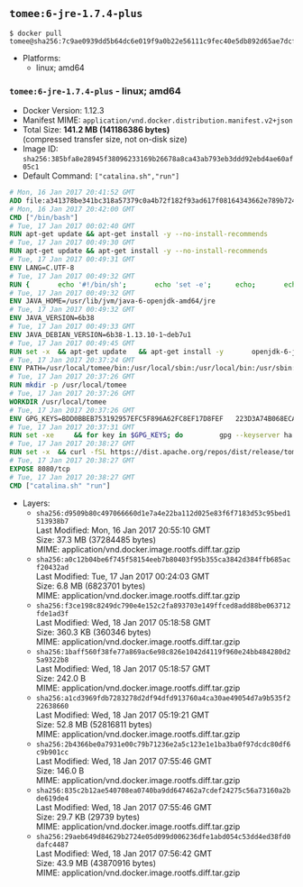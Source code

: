 ## `tomee:6-jre-1.7.4-plus`

```console
$ docker pull tomee@sha256:7c9ae0939dd5b64dc6e019f9a0b22e56111c9fec40e5db892d65ae7dcf08cace
```

-	Platforms:
	-	linux; amd64

### `tomee:6-jre-1.7.4-plus` - linux; amd64

-	Docker Version: 1.12.3
-	Manifest MIME: `application/vnd.docker.distribution.manifest.v2+json`
-	Total Size: **141.2 MB (141186386 bytes)**  
	(compressed transfer size, not on-disk size)
-	Image ID: `sha256:385bfa8e28945f38096233169b26678a8ca43ab793eb3ddd92ebd4ae60af05c1`
-	Default Command: `["catalina.sh","run"]`

```dockerfile
# Mon, 16 Jan 2017 20:41:52 GMT
ADD file:a341378be341bc318a57379c0a4b72f182f93ad617f08164343662e789b7244b in / 
# Mon, 16 Jan 2017 20:42:00 GMT
CMD ["/bin/bash"]
# Tue, 17 Jan 2017 00:02:40 GMT
RUN apt-get update && apt-get install -y --no-install-recommends 		ca-certificates 		curl 		wget 	&& rm -rf /var/lib/apt/lists/*
# Tue, 17 Jan 2017 00:49:30 GMT
RUN apt-get update && apt-get install -y --no-install-recommends 		bzip2 		unzip 		xz-utils 	&& rm -rf /var/lib/apt/lists/*
# Tue, 17 Jan 2017 00:49:31 GMT
ENV LANG=C.UTF-8
# Tue, 17 Jan 2017 00:49:32 GMT
RUN { 		echo '#!/bin/sh'; 		echo 'set -e'; 		echo; 		echo 'dirname "$(dirname "$(readlink -f "$(which javac || which java)")")"'; 	} > /usr/local/bin/docker-java-home 	&& chmod +x /usr/local/bin/docker-java-home
# Tue, 17 Jan 2017 00:49:32 GMT
ENV JAVA_HOME=/usr/lib/jvm/java-6-openjdk-amd64/jre
# Tue, 17 Jan 2017 00:49:32 GMT
ENV JAVA_VERSION=6b38
# Tue, 17 Jan 2017 00:49:33 GMT
ENV JAVA_DEBIAN_VERSION=6b38-1.13.10-1~deb7u1
# Tue, 17 Jan 2017 00:49:45 GMT
RUN set -x 	&& apt-get update 	&& apt-get install -y 		openjdk-6-jre-headless="$JAVA_DEBIAN_VERSION" 	&& rm -rf /var/lib/apt/lists/* 	&& [ "$JAVA_HOME" = "$(docker-java-home)" ]
# Tue, 17 Jan 2017 20:37:24 GMT
ENV PATH=/usr/local/tomee/bin:/usr/local/sbin:/usr/local/bin:/usr/sbin:/usr/bin:/sbin:/bin
# Tue, 17 Jan 2017 20:37:26 GMT
RUN mkdir -p /usr/local/tomee
# Tue, 17 Jan 2017 20:37:26 GMT
WORKDIR /usr/local/tomee
# Tue, 17 Jan 2017 20:37:26 GMT
ENV GPG_KEYS=BDD0BBEB753192957EFC5F896A62FC8EF17D8FEF 	223D3A74B068ECA354DC385CE126833F9CF64915 	7A2744A8A9AAF063C23EB7868EBE7DBE8D050EEF 	82D8419BA697F0E7FB85916EE91287822FDB81B1 	9056B710F1E332780DE7AF34CBAEBE39A46C4CA1 	A57DAF81C1B69921F4BA8723A8DE0A4DB863A7C1 	B7574789F5018690043E6DD9C212662E12F3E1DD 	B8B301E6105DF628076BD92C5483E55897ABD9B9 	DBCCD103B8B24F86FFAAB025C8BB472CD297D428 	F067B8140F5DD80E1D3B5D92318242FE9A0B1183 	FAA603D58B1BA4EDF65896D0ED340E0E6D545F97
# Tue, 17 Jan 2017 20:37:31 GMT
RUN set -xe 	&& for key in $GPG_KEYS; do 		gpg --keyserver ha.pool.sks-keyservers.net --recv-keys "$key"; 	done
# Tue, 17 Jan 2017 20:38:27 GMT
RUN set -x 	&& curl -fSL https://dist.apache.org/repos/dist/release/tomee/tomee-1.7.4/apache-tomee-1.7.4-plus.tar.gz.asc -o tomee.tar.gz.asc 	&& curl -fSL http://apache.rediris.es/tomee/tomee-1.7.4/apache-tomee-1.7.4-plus.tar.gz -o tomee.tar.gz 	&& gpg --batch --verify tomee.tar.gz.asc tomee.tar.gz 	&& tar -zxf tomee.tar.gz 	&& mv apache-tomee-plus-1.7.4/* /usr/local/tomee 	&& rm -Rf apache-tomee-plus-1.7.4 	&& rm bin/*.bat 	&& rm tomee.tar.gz*
# Tue, 17 Jan 2017 20:38:27 GMT
EXPOSE 8080/tcp
# Tue, 17 Jan 2017 20:38:27 GMT
CMD ["catalina.sh" "run"]
```

-	Layers:
	-	`sha256:d9509b80c497066660d1e7a4e22ba112d025e83f6f7183d53c95bed1513938b7`  
		Last Modified: Mon, 16 Jan 2017 20:55:10 GMT  
		Size: 37.3 MB (37284485 bytes)  
		MIME: application/vnd.docker.image.rootfs.diff.tar.gzip
	-	`sha256:a0c12b04be6f745f58154eeb7b80403f95b355ca3842d384ffb685acf20432ad`  
		Last Modified: Tue, 17 Jan 2017 00:24:03 GMT  
		Size: 6.8 MB (6823701 bytes)  
		MIME: application/vnd.docker.image.rootfs.diff.tar.gzip
	-	`sha256:f3ce198c8249dc790e4e152c2fa893703e149ffced8add88be063712fde1ad3f`  
		Last Modified: Wed, 18 Jan 2017 05:18:58 GMT  
		Size: 360.3 KB (360346 bytes)  
		MIME: application/vnd.docker.image.rootfs.diff.tar.gzip
	-	`sha256:1baff560f38fe77a869ac6e98c826e1042d4119f960e24bb484280d25a9322b8`  
		Last Modified: Wed, 18 Jan 2017 05:18:57 GMT  
		Size: 242.0 B  
		MIME: application/vnd.docker.image.rootfs.diff.tar.gzip
	-	`sha256:a1cd3969fdb7283278d2df94dfd913760a4ca30ae49054d7a9b535f222638660`  
		Last Modified: Wed, 18 Jan 2017 05:19:21 GMT  
		Size: 52.8 MB (52816811 bytes)  
		MIME: application/vnd.docker.image.rootfs.diff.tar.gzip
	-	`sha256:2b4366be0a7931e00c79b71236e2a5c123e1e1ba3ba0f97dcdc80df6c9b901cc`  
		Last Modified: Wed, 18 Jan 2017 07:55:46 GMT  
		Size: 146.0 B  
		MIME: application/vnd.docker.image.rootfs.diff.tar.gzip
	-	`sha256:835c2b12ae540708ea0740ba9dd647462a7cdef24275c56a73160a2bde619de4`  
		Last Modified: Wed, 18 Jan 2017 07:55:46 GMT  
		Size: 29.7 KB (29739 bytes)  
		MIME: application/vnd.docker.image.rootfs.diff.tar.gzip
	-	`sha256:29aeb649d84629b2724e05d099d006236dfe1abd054c53dd4ed38fd0dafc4487`  
		Last Modified: Wed, 18 Jan 2017 07:56:42 GMT  
		Size: 43.9 MB (43870916 bytes)  
		MIME: application/vnd.docker.image.rootfs.diff.tar.gzip
